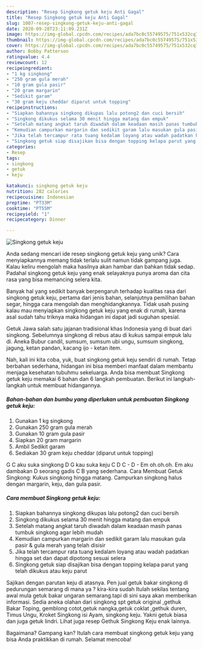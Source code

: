 ```yaml
---
description: "Resep Singkong getuk keju Anti Gagal"
title: "Resep Singkong getuk keju Anti Gagal"
slug: 1007-resep-singkong-getuk-keju-anti-gagal
date: 2020-09-28T23:11:09.231Z
image: https://img-global.cpcdn.com/recipes/ada7bc0c55749575/751x532cq70/singkong-getuk-keju-foto-resep-utama.jpg
thumbnail: https://img-global.cpcdn.com/recipes/ada7bc0c55749575/751x532cq70/singkong-getuk-keju-foto-resep-utama.jpg
cover: https://img-global.cpcdn.com/recipes/ada7bc0c55749575/751x532cq70/singkong-getuk-keju-foto-resep-utama.jpg
author: Bobby Patterson
ratingvalue: 4.4
reviewcount: 12
recipeingredient:
- "1 kg singkong"
- "250 gram gula merah"
- "10 gram gula pasir"
- "20 gram margarin"
- "Sedikit garam"
- "30 gram keju cheddar diparut untuk topping"
recipeinstructions:
- "Siapkan bahannya singkong dikupas lalu potong2 dan cuci bersih"
- "Singkong dikukus selama 30 menit hingga matang dan empuk"
- "Setelah matang angkat taruh diwadah dalam keadaan masih panas tumbuk singkong agar lebih mudah"
- "Kemudian campurkan margarin dan sedikit garam lalu masukan gula pasir &amp; gula merah yang telah disisir"
- "Jika telah tercampur rata tuang kedalam loyang atau wadah padatkan hingga set dan dapat dipotong sesuai selera"
- "Singkong getuk siap disajikan bisa dengan topping kelapa parut yang telah dikukus atau keju parut"
categories:
- Resep
tags:
- singkong
- getuk
- keju

katakunci: singkong getuk keju 
nutrition: 282 calories
recipecuisine: Indonesian
preptime: "PT33M"
cooktime: "PT55M"
recipeyield: "1"
recipecategory: Dinner

---
```



![Singkong getuk keju](https://img-global.cpcdn.com/recipes/ada7bc0c55749575/751x532cq70/singkong-getuk-keju-foto-resep-utama.jpg)

Anda sedang mencari ide resep singkong getuk keju yang unik? Cara menyiapkannya memang tidak terlalu sulit namun tidak gampang juga. Kalau keliru mengolah maka hasilnya akan hambar dan bahkan tidak sedap. Padahal singkong getuk keju yang enak selayaknya punya aroma dan cita rasa yang bisa memancing selera kita.

Banyak hal yang sedikit banyak berpengaruh terhadap kualitas rasa dari singkong getuk keju, pertama dari jenis bahan, selanjutnya pemilihan bahan segar, hingga cara mengolah dan menghidangkannya. Tidak usah pusing kalau mau menyiapkan singkong getuk keju yang enak di rumah, karena asal sudah tahu triknya maka hidangan ini dapat jadi suguhan spesial.

Getuk Jawa salah satu jajanan tradisional khas Indonesia yang di buat dari singkong. Sebelumnya singkong di rebus atau di kukus sampai empuk lalu di. Aneka Bubur candil, sumsum, sumsum ubi ungu, sumsum singkong, jagung, ketan pandan, kacang ijo - ketan item.


Nah, kali ini kita coba, yuk, buat singkong getuk keju sendiri di rumah. Tetap berbahan sederhana, hidangan ini bisa memberi manfaat dalam membantu menjaga kesehatan tubuhmu sekeluarga. Anda bisa membuat Singkong getuk keju memakai 6 bahan dan 6 langkah pembuatan. Berikut ini langkah-langkah untuk membuat hidangannya.

<!--inarticleads1-->

##### Bahan-bahan dan bumbu yang diperlukan untuk pembuatan Singkong getuk keju:

1. Gunakan 1 kg singkong
1. Gunakan 250 gram gula merah
1. Gunakan 10 gram gula pasir
1. Siapkan 20 gram margarin
1. Ambil Sedikit garam
1. Sediakan 30 gram keju cheddar (diparut untuk topping)


G C aku suka singkong D G kau suka keju C D C - D - Em oh.oh.oh. Em aku dambakan D seorang gadis C B yang sederhana. Cara Membuat Getuk Singkong: Kukus singkong hingga matang. Campurkan singkong halus dengan margarin, keju, dan gula pasir. 

<!--inarticleads2-->

##### Cara membuat Singkong getuk keju:

1. Siapkan bahannya singkong dikupas lalu potong2 dan cuci bersih
1. Singkong dikukus selama 30 menit hingga matang dan empuk
1. Setelah matang angkat taruh diwadah dalam keadaan masih panas tumbuk singkong agar lebih mudah
1. Kemudian campurkan margarin dan sedikit garam lalu masukan gula pasir &amp; gula merah yang telah disisir
1. Jika telah tercampur rata tuang kedalam loyang atau wadah padatkan hingga set dan dapat dipotong sesuai selera
1. Singkong getuk siap disajikan bisa dengan topping kelapa parut yang telah dikukus atau keju parut


Sajikan dengan parutan keju di atasnya. Pen jual getuk bakar singkong di pedurungan semarang di mana ya ? kira-kira sudah Itulah sekilas tentang awal mula getuk bakar ungaran semarang.tapi di sini saya akan memberikan informasi. Sedia aneka olahan dari singkong spt getuk original ,gethuk Bakar Toping, gemblong cotot,getuk nangka,getuk coklat ,gethuk duren, Timus Ungu, Kroket Singkong isi Ayam, singkong keju. Yakni getuk biasa dan juga getuk lindri. Lihat juga resep Gethuk Singkong Keju enak lainnya. 

Bagaimana? Gampang kan? Itulah cara membuat singkong getuk keju yang bisa Anda praktikkan di rumah. Selamat mencoba!
